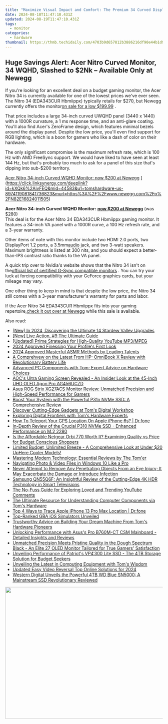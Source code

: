 ```yaml
---
title: "Maximize Visual Impact and Comfort: The Premium 34 Curved Display From LG, Available for Just $499"
date: 2024-08-18T11:47:10.431Z
updated: 2024-08-19T11:47:10.431Z
tags:
  - monitor
categories:
  - hardware
thumbnail: https://thmb.techidaily.com/4703b9d657812b3886216df90e44b1d9ef5fb3878b6869f4909ce7c65740d3ae.jpg
---
```


## Huge Savings Alert: Acer Nitro Curved Monitor, 34 WQHD, Slashed to $2Nk – Available Only at Newegg

If you're looking for an excellent deal on a budget gaming monitor, the Acer Nitro 34 is currently available for one of the lowest prices we've ever seen. The Nitro 34 (EDA343CUR Hbmiippx) typically retails for $270, but Newegg currently offers the monitor[on sale for a low $199.99](<https://shop-links.co/link/?exclusive=1&publisher_slug=itechdaily19598&url=https%3A%2F%2Fclick.linksynergy.com%2Fdeeplink%3Fid%3DkXQk6%252AivFEQ%26mid%3D44583%26u1%3Dtomshardware-us-4994161177559016645%26murl%3Dhttps%253A%252F%252Fwww.newegg.com%252Fp%252FN82E16824011505>) .

 That price includes a large 34-inch curved UWQHD panel (3440 x 1440) with a 1000R curvature, a 1 ms response time, and an anti-glare coating. You'll also find Acer's ZeroFrame design, which features minimal bezels around the display panel. Despite the low price, you'll even find support for RGB lighting, which is a boon for gamers who like a dash of color on their hardware.

 The only significant compromise is the maximum refresh rate, which is 100 Hz with AMD FreeSync support. We would have liked to have seen at least 144 Hz, but that's probably too much to ask for a panel of this size that's dipping into sub-$200 territory.

[Acer Nitro 34-inch Curved WQHD Monitor: now $200 at Newegg](https://cdn.mos.cms.futurecdn.net/WmKJZqT5cN43AMRKE7z48f-200-100.jpg "Acer Nitro 34-inch Curved WQHD Monitor: now $200 at Newegg") ](https://click.linksynergy.com/deeplink?id=kXQk6%2AivFEQ&mid=44583&u1=tomshardware-us-8974119081841736823&murl=https%3A%2F%2Fwww.newegg.com%2Fp%2FN82E16824011505)

**Acer Nitro 34-inch Curved WQHD Monitor:** [**now $200 at Newegg**](https://shop-links.co/link/?exclusive=1&publisher_slug=itechdaily19598&url=https%3A%2F%2Fclick.linksynergy.com%2Fdeeplink%3Fid%3DkXQk6%252AivFEQ%26mid%3D44583%26u1%3Dtomshardware-us-4757856291715265374%26murl%3Dhttps%253A%252F%252Fwww.newegg.com%252Fp%252FN82E16824011505) (was $280)  
 This deal is for the Acer Nitro 34 EDA343CUR Hbmiippx gaming monitor. It features a 34-inch VA panel with a 1000R curve, a 100 Hz refresh rate, and a 3-year warranty.

 Other items of note with this monitor include two HDMI 2.0 ports, two DisplayPort 1.2 ports, a 3.5mm[audio](https://tools.techidaily.com) jack, and two 3-watt speakers. Maximum brightness is listed at 300 nits, and you should expect a better-than-IPS contrast ratio thanks to the VA panel.

 A quick trip over to Nvidia's website shows that the Nitro 34 isn't on the[official list of certified G-Sync compatible monitors](https://www.nvidia.com/en-us/geforce/products/g-sync-monitors/specs/) . You can try your luck at forcing compatibility with your GeForce graphics cards, but your mileage may vary.

 One other thing to keep in mind is that despite the low price, the Nitro 34 still comes with a 3-year manufacturer's warranty for parts and labor.

 If the Acer Nitro 34 EDA343CUR Hbmiippx fits into your gaming repertoire,[check it out over at Newegg](https://shop-links.co/link/?exclusive=1&publisher_slug=itechdaily19598&url=https%3A%2F%2Fclick.linksynergy.com%2Fdeeplink%3Fid%3DkXQk6%252AivFEQ%26mid%3D44583%26u1%3Dtomshardware-us-3547807437355343859%26murl%3Dhttps%253A%252F%252Fwww.newegg.com%252Fp%252FN82E16824011505) while this sale is available.

<ins class="adsbygoogle"
     style="display:block"
     data-ad-format="autorelaxed"
     data-ad-client="ca-pub-7571918770474297"
     data-ad-slot="1223367746"></ins>



<ins class="adsbygoogle"
     style="display:block"
     data-ad-client="ca-pub-7571918770474297"
     data-ad-slot="8358498916"
     data-ad-format="auto"
     data-full-width-responsive="true"></ins>

<span class="atpl-alsoreadstyle">Also read:</span>
<div><ul>
<li><a href="https://screen-mirroring-recording.techidaily.com/new-in-2024-discovering-the-ultimate-14-stardew-valley-upgrades/"><u>[New] In 2024, Discovering the Ultimate 14  Stardew Valley Upgrades</u></a></li>
<li><a href="https://extra-guidance.techidaily.com/new-live-action-9-the-ultimate-guide/"><u>[New] Live Action, #9  The Ultimate Guide</u></a></li>
<li><a href="https://extra-approaches.techidaily.com/updated-prime-strategies-for-high-quality-youtube-mp3mpeg/"><u>[Updated] Prime Strategies for High-Quality YouTube MP3/MPEG</u></a></li>
<li><a href="https://facebook-video-recording.techidaily.com/2024-approved-finessing-your-profiles-first-look/"><u>2024 Approved  Finessing Your Profile's First Look</u></a></li>
<li><a href="https://extra-skills.techidaily.com/2024-approved-masterful-asmr-methods-by-leading-talents/"><u>2024 Approved  Masterful ASMR Methods by Leading Talents</u></a></li>
<li><a href="https://hardware-reviews.techidaily.com/a-comprehvew-on-the-latest-from-hp-omnibook-x-review-with-revolutionary-battery-life/"><u>A Comprehvew on the Latest From HP: OmniBook X Review with Revolutionary Battery Life</u></a></li>
<li><a href="https://hardware-reviews.techidaily.com/advanced-pc-components-with-tom-expert-advice-on-hardware-choices/"><u>Advanced PC Components with Tom: Expert Advice on Hardware Choices</u></a></li>
<li><a href="https://hardware-reviews.techidaily.com/aocs-ultra-gaming-screen-revealed-an-insider-look-at-the-45-inch-uhd-oled-agon-pro-ag456uczd/"><u>AOC's Ultra Gaming Screen Revealed - An Insider Look at the 45-Inch UHD OLED Agon Pro AG456UCZD</u></a></li>
<li><a href="https://hardware-reviews.techidaily.com/asus-rog-strix-xg27acs-monitor-review-unmatched-precision-and-high-speed-performance-for-gamers/"><u>Asus ROG Strix XG27ACS Monitor Review: Unmatched Precision and High-Speed Performance for Gamers</u></a></li>
<li><a href="https://hardware-reviews.techidaily.com/boost-your-system-with-the-powerful-p31n-nvme-ssd-a-comprehensive-review/"><u>Boost Your System with the Powerful P31n NVMe SSD: A Comprehensive Review</u></a></li>
<li><a href="https://hardware-reviews.techidaily.com/discover-cutting-edge-gadgets-at-toms-digital-workshop/"><u>Discover Cutting-Edge Gadgets at Tom's Digital Workshop</u></a></li>
<li><a href="https://hardware-reviews.techidaily.com/exploring-digital-frontiers-with-toms-hardware-experts/"><u>Exploring Digital Frontiers with Tom's Hardware Experts</u></a></li>
<li><a href="https://fake-location.techidaily.com/how-to-teleport-your-gps-location-on-apple-iphone-6s-drfone-by-drfone-virtual-ios/"><u>How To Teleport Your GPS Location On Apple iPhone 6s? | Dr.fone</u></a></li>
<li><a href="https://hardware-reviews.techidaily.com/in-depth-review-of-the-crucial-p310-nvme-ssd-enhanced-performance-on-m2-2280/"><u>In-Depth Review of the Crucial P310 NVMe SSD - Enhanced Performance on M.2 2280</u></a></li>
<li><a href="https://hardware-reviews.techidaily.com/is-the-affordable-netgear-orbi-770-worth-it-examining-quality-vs-price-for-budget-conscious-shoppers/"><u>Is the Affordable Netgear Orbi 770 Worth It? Examining Quality vs Price for Budget Conscious Shoppers</u></a></li>
<li><a href="https://hardware-reviews.techidaily.com/limited-budget-unlimited-breeze-a-comprehensive-look-at-under-20-uphere-cooler-models/"><u>Limited Budget, Unlimited Breeze - A Comprehensive Look at Under $20 UpHere Cooler Models!</u></a></li>
<li><a href="https://hardware-reviews.techidaily.com/mastering-modern-technology-essential-reviews-by-the-tomer/"><u>Mastering Modern Technology: Essential Reviews by The Tom'er</u></a></li>
<li><a href="https://extra-tips.techidaily.com/navigating-photo-and-video-files-in-windows-10-like-a-pro/"><u>Navigating Photo & Video Files in Windows 10 Like a Pro</u></a></li>
<li><a href="https://hardware-reviews.techidaily.com/1723341757587-never-attempt-to-remove-any-penetrating-objects-from-an-eye-injury-it-may-exacerbate-the-damage-or-introduce-infection/"><u>Never Attempt to Remove Any Penetrating Objects From an Eye Injury; It May Exacerbate the Damage or Introduce Infection</u></a></li>
<li><a href="https://buynow-reviews.techidaily.com/samsung-qn55q6f-an-insightful-review-of-the-cutting-edge-4k-hdr-technology-in-smart-televisions/"><u>Samsung QN55Q6F: An Insightful Review of the Cutting-Edge 4K HDR Technology in Smart Televisions</u></a></li>
<li><a href="https://extra-resources.techidaily.com/the-no-fuss-guide-for-exploring-loved-and-trending-youtube-comments/"><u>The No-Fuss Guide for Exploring Loved and Trending YouTube Comments</u></a></li>
<li><a href="https://hardware-reviews.techidaily.com/the-ultimate-resource-for-understanding-computer-components-via-toms-hardware/"><u>The Ultimate Resource for Understanding Computer Components via Tom's Hardware</u></a></li>
<li><a href="https://ios-location-track.techidaily.com/top-4-ways-to-trace-apple-iphone-13-pro-max-location-drfone-by-drfone-virtual-ios/"><u>Top 4 Ways to Trace Apple iPhone 13 Pro Max Location | Dr.fone</u></a></li>
<li><a href="https://games-able.techidaily.com/top-ranked-gba-ios-simulators-unveiled/"><u>Top-Ranked GBA iOS Simulators Unveiled</u></a></li>
<li><a href="https://hardware-reviews.techidaily.com/trustworthy-advice-on-building-your-dream-machine-from-toms-hardware-pioneers/"><u>Trustworthy Advice on Building Your Dream Machine From Tom's Hardware Pioneers</u></a></li>
<li><a href="https://hardware-reviews.techidaily.com/unlocking-performance-with-asuss-pro-b760m-ct-csm-mainboard-detailed-insights-and-reviews/"><u>Unlocking Performance with Asus's Pro B760M-CT CSM Mainboard - Detailed Insights and Reviews</u></a></li>
<li><a href="https://hardware-reviews.techidaily.com/unmatched-precision-meets-pristine-quality-in-the-dough-spectrum-black-an-elite-27-oled-monitor-tailored-for-true-gamers-satisfaction/"><u>Unmatched Precision Meets Pristine Quality in the Dough Spectrum Black - An Elite 27 OLED Monitor Tailored for True Gamers' Satisfaction</u></a></li>
<li><a href="https://hardware-reviews.techidaily.com/unveiling-performance-of-patriots-vp4300-lite-ssd-the-4tb-storage-solution-for-budget-seekers/"><u>Unveiling Performance of Patriot's VP4ˈ300 Lite SSD - The 4TB Storage Solution for Budget Seekers</u></a></li>
<li><a href="https://hardware-reviews.techidaily.com/unveiling-the-latest-in-computing-equipment-with-toms-wisdom/"><u>Unveiling the Latest in Computing Equipment with Tom's Wisdom</u></a></li>
<li><a href="https://video-creation-software.techidaily.com/updated-easy-video-reversal-top-online-solutions-for-2024/"><u>Updated Easy Video Reversal Top Online Solutions for 2024</u></a></li>
<li><a href="https://hardware-reviews.techidaily.com/western-digital-unveils-the-powerful-4tb-wd-blue-sn5000-a-mainstream-ssd-revolutionary-reviewed/"><u>Western Digital Unveils the Powerful 4TB WD Blue SN5000: A Mainstream SSD Revolutionary Reviewed</u></a></li>
</ul></div>

<!-- affiliate ads begin -->
<a href="https://parisrhonecom.sjv.io/c/5597632/1896607/21553" target="_top" id="1896607"><img src="//a.impactradius-go.com/display-ad/21553-1896607" border="0" alt="" width="750" height="422"/></a><img height="0" width="0" src="https://imp.pxf.io/i/5597632/1896607/21553" style="position:absolute;visibility:hidden;" border="0" />
<!-- affiliate ads end -->